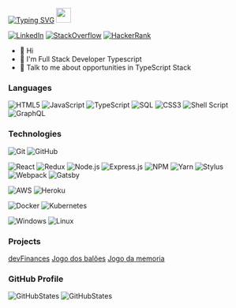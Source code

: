 [![Typing SVG](https://readme-typing-svg.herokuapp.com?font=Roboto&pause=1500&color=F7F7F7&background=000000&center=true&vCenter=true&random=false&width=300&height=30&lines=Welcome+to+my+Github+Profile+)](https://git.io/typing-svg)
<img src = "https://raw.githubusercontent.com/MartinHeinz/MartinHeinz/master/wave.gif" width = 30px>

[![LinkedIn](https://img.shields.io/badge/linkedin-000000?style=flat&logo=linkedin&logoColor=0077B5)](https://www.linkedin.com/in/felipycamargo/)
[![StackOverflow](https://img.shields.io/badge/Stack_Overflow-000000?style=flat&logo=stack-overflow&logoColor=FE7A16)](https://pt.stackoverflow.com/users/262673/felipy)
[![HackerRank](https://img.shields.io/badge/Hackerrank-000000?style=flat&logo=HackerRank&logoColor=2EC866)](https://www.hackerrank.com/iamfelipy?hr_r=1)

* 👋 Hi
* 💼 I'm Full Stack Developer Typescript
* 💬 Talk to me about opportunities in TypeScript Stack

### Languages

![HTML5](https://img.shields.io/badge/-HTML5-000000?style=flat&logo=HTML5)
![JavaScript](https://img.shields.io/badge/-JavaScript-000000?style=flat&logo=javascript)
![TypeScript](https://img.shields.io/badge/-TypeScript-000000?style=flat&logo=typescript&logoColor=007ACC)
![SQL](https://img.shields.io/badge/-SQL-000000?style=flat&logo=MySQL)
![CSS3](https://img.shields.io/badge/-CSS3-000000?style=flat&logo=css3&logoColor=1572b6)
![Shell Script](https://img.shields.io/badge/-gnubash-000000?style=flat&logo=gnubash&logoColor=white)
![GraphQL](https://img.shields.io/badge/-GraphQL-000000?style=flat&logo=graphql&logoColor=E10098)


### Technologies

![Git](https://img.shields.io/badge/-Git-000000?style=flat&logo=git&logoColor=F05032)
![GitHub](https://img.shields.io/badge/-GitHub-000000?style=flat&logo=github&logoColor=FFFFFF)

![React](https://img.shields.io/badge/-React-000000?style=flat&logo=React&logoColor=61DAFB)
![Redux](https://img.shields.io/badge/redux-000000?style=flat&logo=redux&logoColor=593d88)
![Node.js](https://img.shields.io/badge/-Node.js-000?&logo=node.js)
![Express.js](https://img.shields.io/badge/express.js-000?style=flat&logo=express&logoColor=%3404d59)
![NPM](https://img.shields.io/badge/NPM-%23000000.svg?style=flat&logo=npm&logoColor=white)
![Yarn](https://img.shields.io/badge/yarn-000000?style=flat&logo=yarn&logoColor=2C8EBB)
![Stylus](https://img.shields.io/badge/stylus-000000?style=flat&logo=stylus&logoColor=ff6347)
![Webpack](https://img.shields.io/badge/webpack-000000?style=flat&logo=webpack&logoColor=8DD6F9)
![Gatsby](https://img.shields.io/badge/Gatsby-000000?style=flat&logo=gatsby&logoColor=663399)

![AWS](https://img.shields.io/badge/-AWS-000?&logo=Amazon-AWS&logoColor=F90)
![Heroku](https://img.shields.io/badge/Heroku-000000?style=flats&logo=heroku&logoColor=430098)

![Docker](https://img.shields.io/badge/-Docker-000?&logo=Docker)
![Kubernetes](https://img.shields.io/badge/-Kubernetes-000?&logo=Kubernetes)

![Windows](https://img.shields.io/badge/Windows-000?style=flat&logo=windows&logoColor=0078D6)
![Linux](https://img.shields.io/badge/-Linux-000?&logo=Linux)

### Projects
[devFinances](https://iamfelipy.github.io/rocketseat/discovery/devFinances/)
[Jogo dos balões](https://iamfelipy.github.io/felipy/jogoBaloes/)
[Jogo da memoria](https://iamfelipy.github.io/felipy/jogoMemoria/)

### GitHub Profile 
![GitHubStates](https://github-readme-stats.vercel.app/api?username=iamfelipy&hide_title=true&show_icons=true&theme=midnight-purple)
![GitHubStates](https://github-readme-stats.vercel.app/api/top-langs/?username=iamfelipy&hide=html&hide_title=true&layout=compact&icon_color=fff&theme=midnight-purple)

<!-- ## Now Playing -->
<!-- [![Spotify](https://novatorem-envoy-vc.vercel.app/api/spotify)](https://open.spotify.com/user/21ylb6m5pnvvi63jsciouutty) -->
